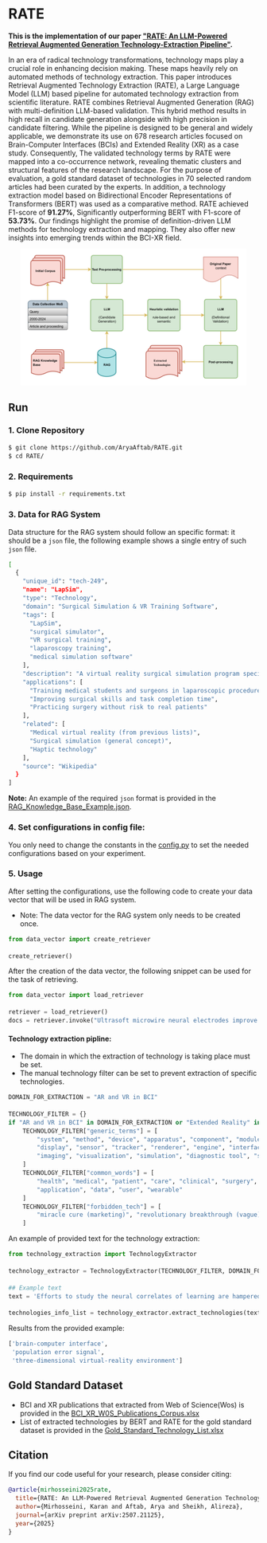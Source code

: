 # RATE

**This is the implementation of our paper ["RATE: An LLM-Powered Retrieval Augmented
Generation Technology-Extraction Pipeline"](https://arxiv.org/pdf/2507.21125).**

In an era of radical technology transformations, technology maps play a crucial role in enhancing decision making. These maps heavily rely on automated methods of technology extraction. This paper introduces Retrieval Augmented Technology Extraction (RATE), a Large Language Model (LLM) based pipeline for automated technology extraction from scientific literature. RATE combines Retrieval Augmented Generation (RAG) with multi-definition LLM-based validation. This hybrid method results in high recall in candidate generation alongside with high precision in candidate filtering. While the pipeline is designed to be general and widely applicable, we demonstrate its use on 678 research articles focused on Brain-Computer Interfaces (BCIs) and Extended Reality (XR) as a case study. Consequently, The validated technology terms by RATE were mapped into a co-occurrence network, revealing thematic clusters and structural features of the research landscape. For the purpose of evaluation, a gold standard dataset of technologies in 70 selected random articles had been curated by the experts. In addition, a technology extraction model based on Bidirectional Encoder Representations of Transformers (BERT) was used as a comparative method. RATE achieved F1-score of **91.27%**, Significantly outperforming BERT with F1-score of **53.73%**. Our findings highlight the promise of definition-driven LLM methods for technology extraction and mapping. They also offer new insights into emerging trends within the BCI-XR field. 

<div align=center>
<img width=90% src="./assets/scheme.png"/>
</div>


## Run
### 1. Clone Repository
```bash
$ git clone https://github.com/AryaAftab/RATE.git
$ cd RATE/
```
### 2. Requirements
```bash
$ pip install -r requirements.txt
```

### 3. Data for RAG System
Data structure for the RAG system should follow an specific format:
it should be a ```json``` file, the following example shows a single entry of such ```json``` file.
```bash
[
  {
    "unique_id": "tech-249",
    "name": "LapSim",
    "type": "Technology",
    "domain": "Surgical Simulation & VR Training Software",
    "tags": [
      "LapSim",
      "surgical simulator",
      "VR surgical training",
      "laparoscopy training",
      "medical simulation software"
    ],
    "description": "A virtual reality surgical simulation program specifically designed for laparoscopic surgery training. Aims to improve basic coordination, instrument handling, and procedure-based skills with haptic feedback.",
    "applications": [
      "Training medical students and surgeons in laparoscopic procedures",
      "Improving surgical skills and task completion time",
      "Practicing surgery without risk to real patients"
    ],
    "related": [
      "Medical virtual reality (from previous lists)",
      "Surgical simulation (general concept)",
      "Haptic technology"
    ],
    "source": "Wikipedia"
  }
]
```

**Note:** An example of the required ```json``` format is provided in the [RAG_Knowledge_Base_Example.json](./Data/RAG_Knowledge_Base_Example.json). 

### 4. Set configurations in config file:
You only need to change the constants in the [config.py](./config.py) to set the needed configurations based on your experiment.

### 5. Usage
After setting the configurations, use the following code to create your data vector that will be used in RAG system.
- Note: The data vector for the RAG system only needs to be created once.
```python
from data_vector import create_retriever

create_retriever()
```

After the creation of the data vector, the following snippet can be used for the task of retrieving.
```python
from data_vector import load_retriever

retriever = load_retriever()
docs = retriever.invoke("Ultrasoft microwire neural electrodes improve chronic tissue integration")
```
#### Technology extraction pipline:
- The domain in which the extraction of technology is taking place must be set.
- The manual technology filter can be set to prevent extraction of specific technologies.


```python
DOMAIN_FOR_EXTRACTION = "AR and VR in BCI"

TECHNOLOGY_FILTER = {}
if "AR and VR in BCI" in DOMAIN_FOR_EXTRACTION or "Extended Reality" in DOMAIN_FOR_EXTRACTION:
    TECHNOLOGY_FILTER["generic_terms"] = [
        "system", "method", "device", "apparatus", "component", "module", "platform",
        "display", "sensor", "tracker", "renderer", "engine", "interface",
        "imaging", "visualization", "simulation", "diagnostic tool", "surgical navigation"
    ]
    TECHNOLOGY_FILTER["common_words"] = [
        "health", "medical", "patient", "care", "clinical", "surgery", "diagnosis",
        "application", "data", "user", "wearable"
    ]
    TECHNOLOGY_FILTER["forbidden_tech"] = [
        "miracle cure (marketing)", "revolutionary breakthrough (vague)"
    ]
```

An example of provided text for the technology extraction:
```python
from technology_extraction import TechnologyExtractor

technology_extractor = TechnologyExtractor(TECHNOLOGY_FILTER, DOMAIN_FOR_EXTRACTION)

## Example text
text = 'Efforts to study the neural correlates of learning are hampered by the size of the network in which learning occurs. To understand the importance of learning-related changes in a network of neurons, it is necessary to understand how the network acts as a whole to generate behavior. Here we introduce a paradigm in which the output of a cortical network can be perturbed directly and the neural basis of the compensatory changes studied in detail. Using a brain-computer interface, dozens of simultaneously recorded neurons in the motor cortex of awake, behaving monkeys are used to control the movement of a cursor in a three-dimensional virtual-reality environment. This device creates a precise, well-defined mapping between the firing of the recorded neurons and an expressed behavior (cursor movement). In a series of experiments, we force the animal to relearn the association between neural firing and cursor movement in a subset of neurons and assess how the network changes to compensate. We find that changes in neural activity reflect not only an alteration of behavioral strategy but also the relative contributions of individual neurons to the population error signal.'

technologies_info_list = technology_extractor.extract_technologies(text)
```
Results from the provided example:
```python
['brain-computer interface',
 'population error signal',
 'three-dimensional virtual-reality environment']
```

## Gold Standard Dataset
- BCI and XR publications that extracted from Web of Science(Wos) is provided in the [BCI_XR_W0S_Publications_Corpus.xlsx](./Data/BCI_XR_W0S_Publications_Corpus.xlsx) 
- List of extracted technologies by BERT and RATE for the gold standard dataset is provided in the [Gold_Standard_Technology_List.xlsx](./Data/Gold_Standard_Technology_List.xlsx) 

## Citation

If you find our code useful for your research, please consider citing:
```bibtex
@article{mirhosseini2025rate,
  title={RATE: An LLM-Powered Retrieval Augmented Generation Technology-Extraction Pipeline},
  author={Mirhosseini, Karan and Aftab, Arya and Sheikh, Alireza},
  journal={arXiv preprint arXiv:2507.21125},
  year={2025}
}
```

